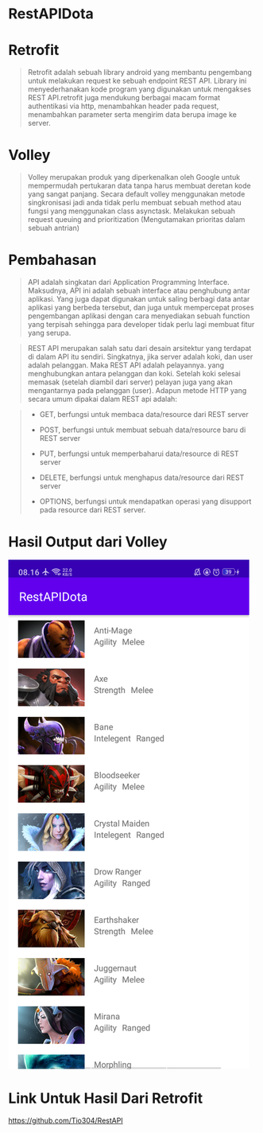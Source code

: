 # RestAPIDota

# Retrofit
> Retrofit adalah sebuah library android yang membantu pengembang untuk melakukan request ke sebuah endpoint REST API. Library ini menyederhanakan kode program yang digunakan untuk mengakses REST API.retrofit juga mendukung berbagai macam format authentikasi via http, menambahkan header pada request, menambahkan parameter serta mengirim data berupa image ke server.

# Volley
> Volley merupakan produk yang diperkenalkan oleh Google untuk mempermudah pertukaran data tanpa harus membuat 
> deretan kode yang sangat panjang. Secara default volley menggunakan metode singkronisasi jadi anda tidak perlu membuat sebuah method atau fungsi yang menggunakan class asynctask. Melakukan sebuah request queuing and prioritization (Mengutamakan prioritas dalam sebuah antrian)

# Pembahasan
> API adalah singkatan dari Application Programming Interface. Maksudnya, API ini adalah sebuah interface atau penghubung antar aplikasi. Yang juga dapat digunakan untuk saling berbagi data antar aplikasi yang berbeda tersebut, dan juga untuk mempercepat proses pengembangan aplikasi dengan cara menyediakan sebuah function yang terpisah sehingga para developer tidak perlu lagi membuat fitur yang serupa.

> REST API merupakan salah satu dari desain arsitektur yang terdapat di dalam API itu sendiri. Singkatnya, jika server adalah koki, dan user adalah pelanggan. Maka REST API adalah pelayannya. yang menghubungkan antara pelanggan dan koki. Setelah koki selesai memasak (setelah diambil dari server) pelayan juga yang akan mengantarnya pada pelanggan (user). Adapun metode HTTP yang secara umum dipakai dalam REST api adalah:

>- GET, berfungsi untuk membaca data/resource dari REST server
>
>- POST, berfungsi untuk membuat sebuah data/resource baru di REST server
>
>- PUT, berfungsi untuk memperbaharui data/resource di REST server
>
>- DELETE, berfungsi untuk menghapus data/resource dari REST server
>
>- OPTIONS, berfungsi untuk mendapatkan operasi yang disupport pada resource dari REST server.

# Hasil Output dari Volley
![Alt Text](https://github.com/Tio304/RestAPIDota/blob/master/Screenshot_2021-05-10-08-16-42-55.png)

# Link Untuk Hasil Dari Retrofit
https://github.com/Tio304/RestAPI
